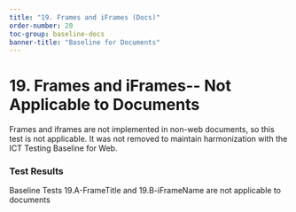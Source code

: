 ```yaml
---
title: "19. Frames and iFrames (Docs)"
order-number: 20
toc-group: baseline-docs
banner-title: "Baseline for Documents"
---
```


# 19. Frames and iFrames-- Not Applicable to Documents

Frames and iframes are not implemented in non-web documents, so this test is not applicable. It was not removed to maintain harmonization with the ICT Testing Baseline for Web.

### Test Results

Baseline Tests 19.A-FrameTitle and 19.B-iFrameName are not applicable to documents